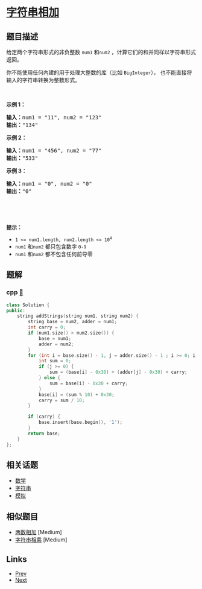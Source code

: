 
# [字符串相加](https://leetcode-cn.com/problems/add-strings)

## 题目描述

<p>给定两个字符串形式的非负整数&nbsp;<code>num1</code> 和<code>num2</code>&nbsp;，计算它们的和并同样以字符串形式返回。</p>

<p>你不能使用任何內建的用于处理大整数的库（比如 <code>BigInteger</code>），&nbsp;也不能直接将输入的字符串转换为整数形式。</p>

<p>&nbsp;</p>

<p><strong>示例 1：</strong></p>

<pre>
<strong>输入：</strong>num1 = "11", num2 = "123"
<strong>输出：</strong>"134"
</pre>

<p><strong>示例 2：</strong></p>

<pre>
<strong>输入：</strong>num1 = "456", num2 = "77"
<strong>输出：</strong>"533"
</pre>

<p><strong>示例 3：</strong></p>

<pre>
<strong>输入：</strong>num1 = "0", num2 = "0"
<strong>输出：</strong>"0"
</pre>

<p>&nbsp;</p>

<p>&nbsp;</p>

<p><strong>提示：</strong></p>

<ul>
	<li><code>1 &lt;= num1.length, num2.length &lt;= 10<sup>4</sup></code></li>
	<li><code>num1</code> 和<code>num2</code> 都只包含数字&nbsp;<code>0-9</code></li>
	<li><code>num1</code> 和<code>num2</code> 都不包含任何前导零</li>
</ul>


## 题解

### cpp [🔗](add-strings.cpp) 
```cpp
class Solution {
public:
    string addStrings(string num1, string num2) {
        string base = num2, adder = num1;
        int carry = 0;
        if (num1.size() > num2.size()) {
            base = num1;
            adder = num2;
        }
        for (int i = base.size() - 1, j = adder.size() - 1 ; i >= 0; i--, j--) {
            int sum = 0;
            if (j >= 0) {
                sum = (base[i] - 0x30) + (adder[j] - 0x30) + carry;
            } else {
                sum = base[i] - 0x30 + carry;
            }
            base[i] = (sum % 10) + 0x30;
            carry = sum / 10;
        }

        if (carry) {
            base.insert(base.begin(), '1');
        }
        return base;
    }
};

```


## 相关话题

- [数学](https://leetcode-cn.com/tag/math) 
- [字符串](https://leetcode-cn.com/tag/string) 
- [模拟](https://leetcode-cn.com/tag/simulation) 


## 相似题目

- [两数相加](../add-two-numbers/README.md)  [Medium] 
- [字符串相乘](../multiply-strings/README.md)  [Medium] 


## Links

- [Prev](../fizz-buzz/README.md) 
- [Next](../number-of-segments-in-a-string/README.md) 

